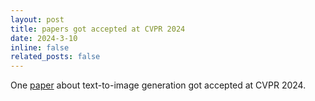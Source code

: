 ```yaml
---
layout: post
title: papers got accepted at CVPR 2024
date: 2024-3-10 
inline: false
related_posts: false
---
```


One [paper](https://arxiv.org/abs/2311.17216) about text-to-image generation got accepted at CVPR 2024. 
